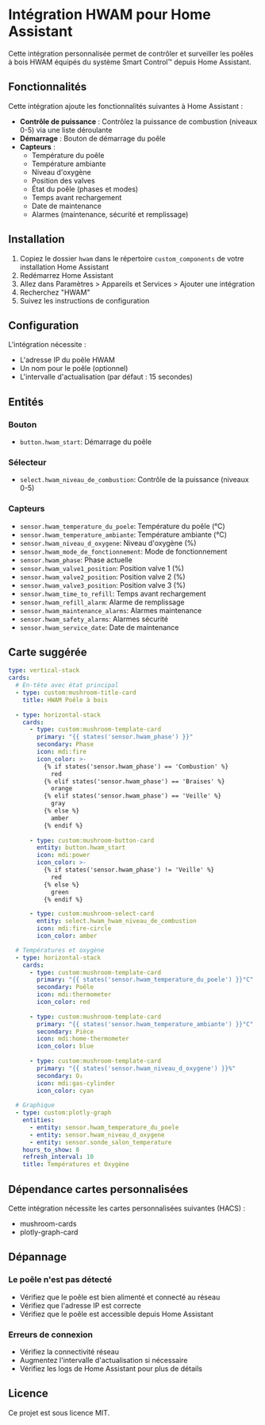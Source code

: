# Intégration HWAM pour Home Assistant

Cette intégration personnalisée permet de contrôler et surveiller les poêles à bois HWAM équipés du système Smart Control™ depuis Home Assistant.

## Fonctionnalités

Cette intégration ajoute les fonctionnalités suivantes à Home Assistant :

- **Contrôle de puissance** : Contrôlez la puissance de combustion (niveaux 0-5) via une liste déroulante
- **Démarrage** : Bouton de démarrage du poêle
- **Capteurs** :
  - Température du poêle
  - Température ambiante
  - Niveau d'oxygène
  - Position des valves
  - État du poêle (phases et modes)
  - Temps avant rechargement
  - Date de maintenance
  - Alarmes (maintenance, sécurité et remplissage)

## Installation

1. Copiez le dossier `hwam` dans le répertoire `custom_components` de votre installation Home Assistant
2. Redémarrez Home Assistant
3. Allez dans Paramètres > Appareils et Services > Ajouter une intégration
4. Recherchez "HWAM"
5. Suivez les instructions de configuration

## Configuration

L'intégration nécessite :
- L'adresse IP du poêle HWAM
- Un nom pour le poêle (optionnel)
- L'intervalle d'actualisation (par défaut : 15 secondes)

## Entités

### Bouton
- `button.hwam_start`: Démarrage du poêle

### Sélecteur
- `select.hwam_niveau_de_combustion`: Contrôle de la puissance (niveaux 0-5)

### Capteurs
- `sensor.hwam_temperature_du_poele`: Température du poêle (°C)
- `sensor.hwam_temperature_ambiante`: Température ambiante (°C)
- `sensor.hwam_niveau_d_oxygene`: Niveau d'oxygène (%)
- `sensor.hwam_mode_de_fonctionnement`: Mode de fonctionnement
- `sensor.hwam_phase`: Phase actuelle
- `sensor.hwam_valve1_position`: Position valve 1 (%)
- `sensor.hwam_valve2_position`: Position valve 2 (%)
- `sensor.hwam_valve3_position`: Position valve 3 (%)
- `sensor.hwam_time_to_refill`: Temps avant rechargement
- `sensor.hwam_refill_alarm`: Alarme de remplissage
- `sensor.hwam_maintenance_alarms`: Alarmes maintenance
- `sensor.hwam_safety_alarms`: Alarmes sécurité
- `sensor.hwam_service_date`: Date de maintenance

## Carte suggérée

```yaml
type: vertical-stack
cards:
  # En-tête avec état principal
  - type: custom:mushroom-title-card
    title: HWAM Poêle à bois
  
  - type: horizontal-stack
    cards:
      - type: custom:mushroom-template-card
        primary: "{{ states('sensor.hwam_phase') }}"
        secondary: Phase
        icon: mdi:fire
        icon_color: >-
          {% if states('sensor.hwam_phase') == 'Combustion' %}
            red
          {% elif states('sensor.hwam_phase') == 'Braises' %}
            orange
          {% elif states('sensor.hwam_phase') == 'Veille' %}
            gray
          {% else %}
            amber
          {% endif %}
      
      - type: custom:mushroom-button-card
        entity: button.hwam_start
        icon: mdi:power
        icon_color: >-
          {% if states('sensor.hwam_phase') != 'Veille' %}
            red
          {% else %}
            green
          {% endif %}

      - type: custom:mushroom-select-card
        entity: select.hwam_hwam_niveau_de_combustion
        icon: mdi:fire-circle
        icon_color: amber

  # Températures et oxygène
  - type: horizontal-stack
    cards:
      - type: custom:mushroom-template-card
        primary: "{{ states('sensor.hwam_temperature_du_poele') }}°C"
        secondary: Poêle
        icon: mdi:thermometer
        icon_color: red
        
      - type: custom:mushroom-template-card
        primary: "{{ states('sensor.hwam_temperature_ambiante') }}°C"
        secondary: Pièce
        icon: mdi:home-thermometer
        icon_color: blue
        
      - type: custom:mushroom-template-card
        primary: "{{ states('sensor.hwam_niveau_d_oxygene') }}%"
        secondary: O₂
        icon: mdi:gas-cylinder
        icon_color: cyan
        
  # Graphique
  - type: custom:plotly-graph
    entities:
      - entity: sensor.hwam_temperature_du_poele
      - entity: sensor.hwam_niveau_d_oxygene
      - entity: sensor.sonde_salon_temperature
    hours_to_show: 8
    refresh_interval: 10
    title: Températures et Oxygène
```

## Dépendance cartes personnalisées
Cette intégration nécessite les cartes personnalisées suivantes (HACS) :
- mushroom-cards
- plotly-graph-card

## Dépannage

### Le poêle n'est pas détecté
- Vérifiez que le poêle est bien alimenté et connecté au réseau
- Vérifiez que l'adresse IP est correcte
- Vérifiez que le poêle est accessible depuis Home Assistant

### Erreurs de connexion
- Vérifiez la connectivité réseau
- Augmentez l'intervalle d'actualisation si nécessaire
- Vérifiez les logs de Home Assistant pour plus de détails

## Licence

Ce projet est sous licence MIT.
